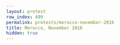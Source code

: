 ```yaml
---
layout: protest
row_index: 499
permalink: protests/morocco-november-2016
title: Morocco, November 2016
hidden: true
---
```

